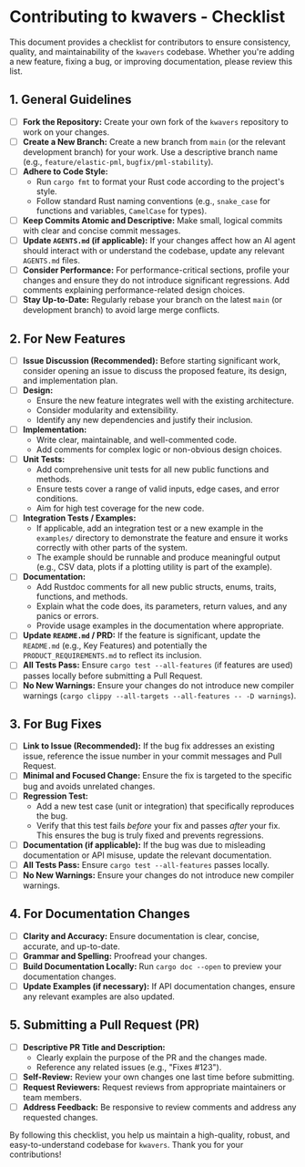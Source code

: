 # Contributing to kwavers - Checklist

This document provides a checklist for contributors to ensure consistency, quality, and maintainability of the `kwavers` codebase. Whether you're adding a new feature, fixing a bug, or improving documentation, please review this list.

## 1. General Guidelines

*   [ ] **Fork the Repository:** Create your own fork of the `kwavers` repository to work on your changes.
*   [ ] **Create a New Branch:** Create a new branch from `main` (or the relevant development branch) for your work. Use a descriptive branch name (e.g., `feature/elastic-pml`, `bugfix/pml-stability`).
*   [ ] **Adhere to Code Style:**
    *   Run `cargo fmt` to format your Rust code according to the project's style.
    *   Follow standard Rust naming conventions (e.g., `snake_case` for functions and variables, `CamelCase` for types).
*   [ ] **Keep Commits Atomic and Descriptive:** Make small, logical commits with clear and concise commit messages.
*   [ ] **Update `AGENTS.md` (if applicable):** If your changes affect how an AI agent should interact with or understand the codebase, update any relevant `AGENTS.md` files.
*   [ ] **Consider Performance:** For performance-critical sections, profile your changes and ensure they do not introduce significant regressions. Add comments explaining performance-related design choices.
*   [ ] **Stay Up-to-Date:** Regularly rebase your branch on the latest `main` (or development branch) to avoid large merge conflicts.

## 2. For New Features

*   [ ] **Issue Discussion (Recommended):** Before starting significant work, consider opening an issue to discuss the proposed feature, its design, and implementation plan.
*   [ ] **Design:**
    *   Ensure the new feature integrates well with the existing architecture.
    *   Consider modularity and extensibility.
    *   Identify any new dependencies and justify their inclusion.
*   [ ] **Implementation:**
    *   Write clear, maintainable, and well-commented code.
    *   Add comments for complex logic or non-obvious design choices.
*   [ ] **Unit Tests:**
    *   Add comprehensive unit tests for all new public functions and methods.
    *   Ensure tests cover a range of valid inputs, edge cases, and error conditions.
    *   Aim for high test coverage for the new code.
*   [ ] **Integration Tests / Examples:**
    *   If applicable, add an integration test or a new example in the `examples/` directory to demonstrate the feature and ensure it works correctly with other parts of the system.
    *   The example should be runnable and produce meaningful output (e.g., CSV data, plots if a plotting utility is part of the example).
*   [ ] **Documentation:**
    *   Add Rustdoc comments for all new public structs, enums, traits, functions, and methods.
    *   Explain what the code does, its parameters, return values, and any panics or errors.
    *   Provide usage examples in the documentation where appropriate.
*   [ ] **Update `README.md` / PRD:** If the feature is significant, update the `README.md` (e.g., Key Features) and potentially the `PRODUCT_REQUIREMENTS.md` to reflect its inclusion.
*   [ ] **All Tests Pass:** Ensure `cargo test --all-features` (if features are used) passes locally before submitting a Pull Request.
*   [ ] **No New Warnings:** Ensure your changes do not introduce new compiler warnings (`cargo clippy --all-targets --all-features -- -D warnings`).

## 3. For Bug Fixes

*   [ ] **Link to Issue (Recommended):** If the bug fix addresses an existing issue, reference the issue number in your commit messages and Pull Request.
*   [ ] **Minimal and Focused Change:** Ensure the fix is targeted to the specific bug and avoids unrelated changes.
*   [ ] **Regression Test:**
    *   Add a new test case (unit or integration) that specifically reproduces the bug.
    *   Verify that this test fails *before* your fix and passes *after* your fix. This ensures the bug is truly fixed and prevents regressions.
*   [ ] **Documentation (if applicable):** If the bug was due to misleading documentation or API misuse, update the relevant documentation.
*   [ ] **All Tests Pass:** Ensure `cargo test --all-features` passes locally.
*   [ ] **No New Warnings:** Ensure your changes do not introduce new compiler warnings.

## 4. For Documentation Changes

*   [ ] **Clarity and Accuracy:** Ensure documentation is clear, concise, accurate, and up-to-date.
*   [ ] **Grammar and Spelling:** Proofread your changes.
*   [ ] **Build Documentation Locally:** Run `cargo doc --open` to preview your documentation changes.
*   [ ] **Update Examples (if necessary):** If API documentation changes, ensure any relevant examples are also updated.

## 5. Submitting a Pull Request (PR)

*   [ ] **Descriptive PR Title and Description:**
    *   Clearly explain the purpose of the PR and the changes made.
    *   Reference any related issues (e.g., "Fixes #123").
*   [ ] **Self-Review:** Review your own changes one last time before submitting.
*   [ ] **Request Reviewers:** Request reviews from appropriate maintainers or team members.
*   [ ] **Address Feedback:** Be responsive to review comments and address any requested changes.

By following this checklist, you help us maintain a high-quality, robust, and easy-to-understand codebase for `kwavers`. Thank you for your contributions!
